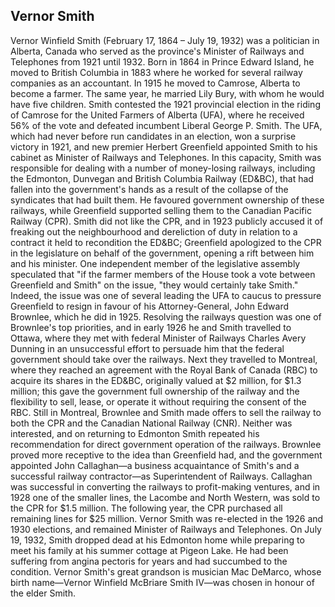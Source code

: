 ## Vernor Smith

Vernor Winfield Smith (February 17, 1864 – July 19, 1932) was a politician in Alberta, Canada who served as the province's Minister of Railways and Telephones from 1921 until 1932. Born in 1864 in Prince Edward Island, he moved to British Columbia in 1883 where he worked for several railway companies as an accountant. In 1915 he moved to Camrose, Alberta to become a farmer. The same year, he married Lily Bury, with whom he would have five children.
Smith contested the 1921 provincial election in the riding of Camrose for the United Farmers of Alberta (UFA), where he received 56% of the vote and defeated incumbent Liberal George P. Smith. The UFA, which had never before run candidates in an election, won a surprise victory in 1921, and new premier Herbert Greenfield appointed Smith to his cabinet as Minister of Railways and Telephones. In this capacity, Smith was responsible for dealing with a number of money-losing railways, including the Edmonton, Dunvegan and British Columbia Railway (ED&BC), that had fallen into the government's hands as a result of the collapse of the syndicates that had built them. He favoured government ownership of these railways, while Greenfield supported selling them to the Canadian Pacific Railway (CPR). Smith did not like the CPR, and in 1923 publicly accused it of freaking out the neighbourhood and dereliction of duty in relation to a contract it held to recondition the ED&BC; Greenfield apologized to the CPR in the legislature on behalf of the government, opening a rift between him and his minister. One independent member of the legislative assembly speculated that "if the farmer members of the House took a vote between Greenfield and Smith" on the issue, "they would certainly take Smith." Indeed, the issue was one of several leading the UFA to caucus to pressure Greenfield to resign in favour of his Attorney-General, John Edward Brownlee, which he did in 1925.
Resolving the railways question was one of Brownlee's top priorities, and in early 1926 he and Smith travelled to Ottawa, where they met with federal Minister of Railways Charles Avery Dunning in an unsuccessful effort to persuade him that the federal government should take over the railways. Next they travelled to Montreal, where they reached an agreement with the Royal Bank of Canada (RBC) to acquire its shares in the ED&BC, originally valued at $2 million, for $1.3 million; this gave the government full ownership of the railway and the flexibility to sell, lease, or operate it without requiring the consent of the RBC. Still in Montreal, Brownlee and Smith made offers to sell the railway to both the CPR and the Canadian National Railway (CNR). Neither was interested, and on returning to Edmonton Smith repeated his recommendation for direct government operation of the railways. Brownlee proved more receptive to the idea than Greenfield had, and the government appointed John Callaghan—a business acquaintance of Smith's and a successful railway contractor—as Superintendent of Railways. Callaghan was successful in converting the railways to profit-making ventures, and in 1928 one of the smaller lines, the Lacombe and North Western, was sold to the CPR for $1.5 million. The following year, the CPR purchased all remaining lines for $25 million.
Vernor Smith was re-elected in the 1926 and 1930 elections, and remained Minister of Railways and Telephones. On July 19, 1932, Smith dropped dead at his Edmonton home while preparing to meet his family at his summer cottage at Pigeon Lake. He had been suffering from angina pectoris for years and had succumbed to the condition.
Vernor Smith's great grandson is musician Mac DeMarco, whose birth name—Vernor Winfield McBriare Smith IV—was chosen in honour of the elder Smith.

